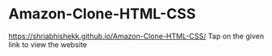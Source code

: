 # Amazon-Clone-HTML-CSS
https://shriabhishekk.github.io/Amazon-Clone-HTML-CSS/
Tap on the given link to view the website

